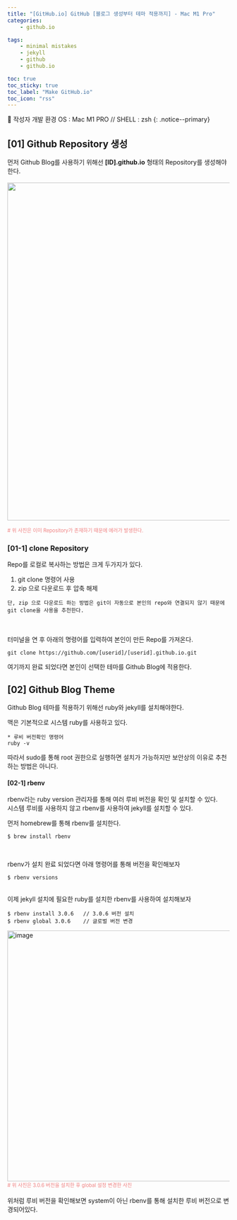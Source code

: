```yaml
---
title: "[GitHub.io] GitHub [블로그 생성부터 테마 적용까지] - Mac M1 Pro"
categories:
    - github.io

tags:
    - minimal mistakes
    - jekyll
    - github
    - github.io

toc: true
toc_sticky: true
toc_label: "Make GitHub.io"
toc_icon: "rss"
---
```


📌 작성자 개발 환경 
OS : Mac M1 PRO // 
SHELL : zsh
{: .notice--primary}

## [01] Github Repository 생성
먼저 Github Blog를 사용하기 위해선 <b>[ID].github.io</b> 형태의 Repository를 생성해야한다.
<br><br>
<img width="765" src="https://github.com/hanmingi/hanmingi.github.io/assets/22022390/d145ef39-9b81-4bbc-9527-0bf5632865be">
<br>

<span style="color:LightCoral; font-size:80%">
# 위 사진은 이미 Repository가 존재하기 때문에 에러가 발생한다.
</span>


### [01-1] clone Repository
Repo를 로컬로 복사하는 방법은 크게 두가지가 있다.
1. git clone 명령어 사용
2. zip 으로 다운로드 후 압축 해제

```
단, zip 으로 다운로드 하는 방법은 git이 자동으로 본인의 repo와 연결되지 않기 때문에 git clone을 사용을 추천한다.
```
<br><br>
터미널을 연 후 아래의 명령어를 입력하여 본인이 만든 Repo를 가져온다.
```terminal
git clone https://github.com/[userid]/[userid].github.io.git
```

여기까지 완료 되었다면 본인이 선택한 테마를 Github Blog에 적용한다.

## [02] Github Blog Theme
Github Blog 테마를 적용하기 위해선 ruby와 jekyll를 설치해야한다.

맥은 기본적으로 시스템 ruby를 사용하고 있다.

```terminal
* 루비 버전확인 명령어
ruby -v
```

따라서 sudo를 통해 root 권한으로 실행하면 설치가 가능하지만 보안상의 이유로 추천하는 방법은 아니다.

#### [02-1] rbenv
rbenv라는 ruby version 관리자를 통해 여러 루비 버전을 확인 및 설치할 수 있다. <br>
시스템 루비를 사용하지 않고 rbenv를 사용하여 jekyll를 설치할 수 있다.

먼저 homebrew를 통해 rbenv를 설치한다.
```terminal
$ brew install rbenv
```
<br>

rbenv가 설치 완료 되었다면 아래 명령어를 통해 버전을 확인해보자
```terminal
$ rbenv versions
```

<br>
이제 jekyll 설치에 필요한 ruby를 설치한 rbenv를 사용하여 설치해보자

```terminal
$ rbenv install 3.0.6   // 3.0.6 버전 설치
$ rbenv global 3.0.6    // 글로벌 버전 변경
```
<img width="568" alt="image" src="https://github.com/hanmingi/hanmingi.github.io/assets/22022390/8966c4f8-27a6-4287-8f51-f78721cac2e5">
<br>
<span style="color:LightCoral; font-size:80%">
# 위 사진은 3.0.6 버전을 설치한 후 global 설정 변경한 사진
</span>
<br><br>
위처럼 루비 버전을 확인해보면 system이 아닌 rbenv를 통해 설치한 루비 버전으로 변경되어있다.
